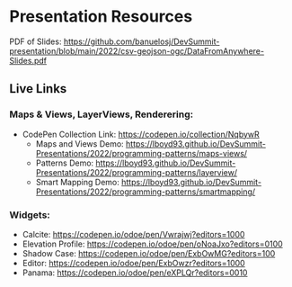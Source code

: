 # Presentation Resources

PDF of Slides: https://github.com/banuelosj/DevSummit-presentation/blob/main/2022/csv-geojson-ogc/DataFromAnywhere-Slides.pdf

## Live Links

### Maps & Views, LayerViews, Renderering:

- CodePen Collection Link: https://codepen.io/collection/NqbywR
  - Maps and Views Demo: https://lboyd93.github.io/DevSummit-Presentations/2022/programming-patterns/maps-views/
  - Patterns Demo: https://lboyd93.github.io/DevSummit-Presentations/2022/programming-patterns/layerview/
  - Smart Mapping Demo: https://lboyd93.github.io/DevSummit-Presentations/2022/programming-patterns/smartmapping/

### Widgets:

- Calcite: https://codepen.io/odoe/pen/Vwrajwj?editors=1000
- Elevation Profile: https://codepen.io/odoe/pen/oNoaJxo?editors=0100
- Shadow Case: https://codepen.io/odoe/pen/ExbOwMG?editors=100
- Editor: https://codepen.io/odoe/pen/ExbOwzr?editors=1000
- Panama: https://codepen.io/odoe/pen/eXPLQr?editors=0010

